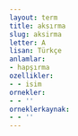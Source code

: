 ```yaml
---
layout: term
title: aksırma
slug: aksirma
letter: A
lisan: Türkçe
anlamlar:
- hapşırma
ozellikler:
- - isim
ornekler:
- - ''
orneklerkaynak:
- - ''
---
```

